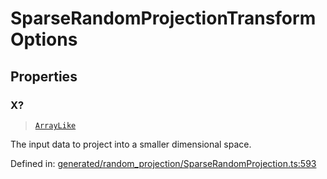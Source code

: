 # SparseRandomProjectionTransformOptions

## Properties

### X?

> [`ArrayLike`](../types/ArrayLike.md)

The input data to project into a smaller dimensional space.

Defined in:  [generated/random\_projection/SparseRandomProjection.ts:593](https://github.com/transitive-bullshit/scikit-learn-ts/blob/122b3c0/packages/sklearn/src/generated/random_projection/SparseRandomProjection.ts#L593)
